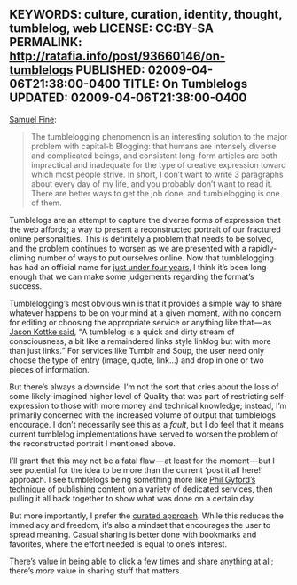 KEYWORDS: culture, curation, identity, thought, tumblelog, web
LICENSE: CC:BY-SA
PERMALINK: http://ratafia.info/post/93660146/on-tumblelogs
PUBLISHED: 02009-04-06T21:38:00-0400
TITLE: On Tumblelogs
UPDATED: 02009-04-06T21:38:00-0400
--
[<span class='person'>Samuel Fine</span>][sftl]:

 [sftl]: http://nrbd.tumblr.com/post/67825378/happy-new-year-im-leaving-tumblr "‘Happy New Year! I’m Leaving Tumblr.’"

> The tumblelogging phenomenon is an interesting solution to the major problem
> with capital-b Blogging: that humans are intensely diverse and complicated
> beings, and consistent long-form articles are both impractical and inadequate
> for the type of creative expression toward which most people strive. In
> short, I don’t want to write 3 paragraphs about every day of my life, and you
> probably don’t want to read it. There are better ways to get the job done,
> and tumblelogging is one of them.

Tumblelogs are an attempt to capture the diverse forms of expression that the
web affords; a way to present a reconstructed portrait of our fractured online
personalities. This is definitely a problem that needs to be solved, and the
problem continues to worsen as we are presented with a rapidly-climing number
of ways to put ourselves online. Now that tumblelogging has had an official
name for [just under four years][why], I think it’s been long enough that we
can make some judgements regarding the format’s success.

 [why]: http://redhanded.hobix.com/inspect/tumbleloggingAssortedLarvae.html "‘Stop, For Blogging’s Sake’"

Tumblelogging’s most obvious win is that it provides a simple way to share
whatever happens to be on your mind at a given moment, with no concern for
editing or choosing the appropriate service or anything like that — as
[<span class='person'>Jason Kottke</span> said][kottke], <q>A tumblelog is a
quick and dirty stream of consciousness, a bit like a remaindered links style
linklog but with more than just links.</q> For services like Tumblr and Soup,
the user need only choose the type of entry (image, quote, link...) and drop in
one or two pieces of information.

 [kottke]: http://kottke.org/05/10/tumblelogs "‘Tumblelogs’"

But there’s always a downside. I’m not the sort that cries about the loss of
some likely-imagined higher level of Quality that was part of restricting
self-expression to those with more money and technical knowledge; instead, I’m
primarily concerned with the increased volume of output that tumblelogs
encourage. I don’t necessarily see this as a *fault*, but I do feel that it
means current tumblelog implementations have served to worsen the problem of
the reconstructed portrait I mentioned above.

I’ll grant that this may not be a fatal flaw — at least for the moment — but I
see potential for the idea to be more than the current ‘post it all here!’
approach. I see tumblelogs being something more like
[<span class='person'>Phil Gyford</span>’s technique][gyf] of publishing
content on a variety of dedicated services, then pulling it all back together
to show what was done on a certain day.

 [gyf]: http://www.gyford.com/phil/writing/2008/10/27/aggregation.php "‘A format only robots could love’"

But more importantly, I prefer the [curated approach][curate]. While this
reduces the immediacy and freedom, it’s also a mindset that encourages the user
to spread meaning. Casual sharing is better done with bookmarks and favorites,
where the effort needed is equal to one’s interest.

 [curate]: http://ratafia.info/tagged/curation

There’s value in being able to click a few times and share anything at all;
there’s *more* value in sharing stuff that matters.
